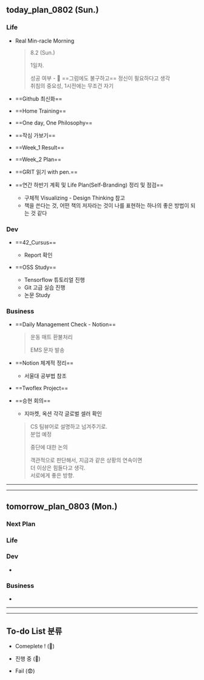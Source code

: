 ## today_plan_0802 (Sun.)



### Life

- Real Min-racle Morning  

  > 8.2 (Sun.) 
  >
  > 1일차.
  >
  > 성공 여부 - 🐥
  > ==그럼에도 불구하고== 정신이 필요하다고 생각  
  > 취침의 중요성, 1시전에는 무조건 자기

- ==Github 최신화==

- ==Home Training==

- ==One day, One Philosophy==

- ==작심 가보기==

- ==Week_1 Result==

- ==Week_2 Plan==

- ==GRIT 읽기 with pen.==

- ==연간 하반기 계획 및 Life Plan(Self-Branding) 정리 및 점검==

  - 구체적 Visualizing - Design Thinking 참고
  - 책을 쓴다는 것, 어떤 책의 저자라는 것이 나를 표현하는 하나의 좋은 방법이 되는 것 같다

  



### Dev

- ==42_Cursus==
  - Report 확인

- ==OSS Study==
  - Tensorflow 튜토리얼 진행
  - Git 고급 실습 진행
  - 논문 Study





### Business



- ==Daily Management Check - Notion==

  > 운동 매트 환불처리
  >
  > EMS 문자 발송

- ==Notion 체계적 정리==

  - 서울대 공부법 참조

- ==Twoflex Project==

- ==승현 회의==

  - 지마켓, 옥션 각각 글로벌 셀러 확인

  > CS 팀뷰어로 설명하고 넘겨주기로.  
  > 분업 예정
  >
  > 중단에 대한 논의
  >
  > 객관적으로 판단해서, 지금과 같은 상황의 연속이면  
  > 더 이상은 힘들다고 생각.  
  > 서로에게 좋은 방향.

  





----

---









## tomorrow_plan_0803 (Mon.)



### Next Plan



### 	Life





### 	Dev

- 



### 	Business

- 







---

---









## To-do List 분류



- Comeplete ! (🐥)
- 진행 중 (🐣)

- Fail (😨)





